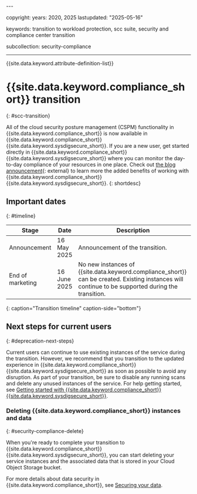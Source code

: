 <transition>---

copyright:
  years: 2020, 2025
lastupdated: "2025-05-16"

keywords: transition to workload protection, scc suite, security and compliance center transition

subcollection: security-compliance

---

{{site.data.keyword.attribute-definition-list}}


# {{site.data.keyword.compliance_short}} transition
{: #scc-transition}

All of the cloud security posture management (CSPM) functionality in {{site.data.keyword.compliance_short}} is now available in {{site.data.keyword.compliance_short}} {{site.data.keyword.sysdigsecure_short}}. If you are a new user, get started directly in {{site.data.keyword.compliance_short}} {{site.data.keyword.sysdigsecure_short}} where you can monitor the day-to-day compliance of your resources in one place. Check out [the blog announcement](https://community.ibm.com/community/user/blogs/janet-van/2025/05/16/superior-cspm-and-full-stack-cnapp){: external} to learn more the added benefits of working with {{site.data.keyword.compliance_short}} {{site.data.keyword.sysdigsecure_short}}.
{: shortdesc}




## Important dates
{: #timeline}

| Stage | Date | Description |
| ---------------- | ----------------- | ------------------------------------------------------------ |
| Announcement | 16 May 2025  | Announcement of the transition.|
| End of marketing | 16 June 2025 | No new instances of {{site.data.keyword.compliance_short}} can be created. Existing instances will continue to be supported during the transition. |
{: caption="Transition timeline" caption-side="bottom"}


## Next steps for current users
{: #deprecation-next-steps}

Current users can continue to use existing instances of the service during the transition. However, we recommend that you transition to the updated experience in {{site.data.keyword.compliance_short}} {{site.data.keyword.sysdigsecure_short}} as soon as possible to avoid any disruption. As part of your transition, be sure to disable any running scans and delete any unused instances of the service. For help getting started, see [Getting started with {{site.data.keyword.compliance_short}} {{site.data.keyword.sysdigsecure_short}}](/docs/workload-protection?topic=workload-protection-getting-started).




### Deleting {{site.data.keyword.compliance_short}} instances and data
{: #security-compliance-delete}

When you're ready to complete your transition to {{site.data.keyword.compliance_short}} {{site.data.keyword.sysdigsecure_short}}, you can start deleting your service instances and the associated data that is stored in your Cloud Object Storage bucket.

For more details about data security in {{site.data.keyword.compliance_short}}, see [Securing your data](/docs/security-compliance?topic=security-compliance-mng-data).

</transition>
